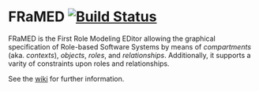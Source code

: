 FRaMED [![Build Status](https://travis-ci.org/leondart/FRaMED.svg?branch=master)](https://travis-ci.org/leondart/FRaMED)
======

FRaMED is the First Role Modeling EDitor allowing the graphical specification of Role-based Software Systems
by means of *compartments* (aka. *contexts*), *objects*, *roles*, and *relationships*.
Additionally, it supports a varity of constraints upon roles and relationships. 

See the <a href="https://github.com/leondart/FRaMED/wiki">wiki</a> for further information.

